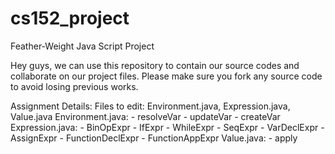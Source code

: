 # cs152_project
Feather-Weight Java Script Project

Hey guys, we can use this repository to contain our source codes and collaborate on our project files.
Please make sure you fork any source code to avoid losing previous works.

Assignment Details:
Files to edit: Environment.java, Expression.java, Value.java
  Environment.java:
    - resolveVar
    - updateVar
    - createVar
  Expression.java:
    - BinOpExpr
    - IfExpr
    - WhileExpr
    - SeqExpr
    - VarDeclExpr
    - AssignExpr
    - FunctionDeclExpr
    - FunctionAppExpr
  Value.java:
    - apply
